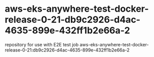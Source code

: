 # aws-eks-anywhere-test-docker-release-0-21-db9c2926-d4ac-4635-899e-432ff1b2e66a-2
repository for use with E2E test job aws-eks-anywhere-test-docker-release-0-21:db9c2926-d4ac-4635-899e-432ff1b2e66a-2

